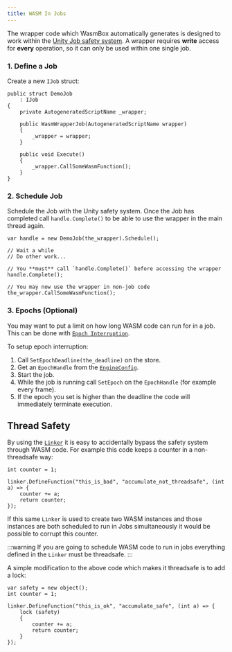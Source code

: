 ```yaml
---
title: WASM In Jobs
---
```


The wrapper code which WasmBox automatically generates is designed to work within the [Unity Job safety system](https://docs.unity3d.com/2020.1/Documentation/Manual/JobSystemSafetySystem.html). A wrapper requires **write** access for **every** operation, so it can only be used within one single job.

### 1. Define a Job

Create a new `IJob` struct:

```clike
public struct DemoJob
    : IJob
{
    private AutogeneratedScriptName _wrapper;

    public WasmWrapperJob(AutogeneratedScriptName wrapper)
    {
        _wrapper = wrapper;
    }

    public void Execute()
    {
        _wrapper.CallSomeWasmFunction();
    }
}
```

### 2. Schedule Job

Schedule the Job with the Unity safety system. Once the Job has completed call `handle.Complete()` to be able to use the wrapper in the main thread again.

```clike
var handle = new DemoJob(the_wrapper).Schedule();

// Wait a while
// Do other work...

// You **must** call `handle.Complete()` before accessing the wrapper
handle.Complete();

// You may now use the wrapper in non-job code
the_wrapper.CallSomeWasmFunction();
```

### 3. Epochs (Optional)

You may want to put a limit on how long WASM code can run for in a job. This can be done with [`Epoch Interruption`](./epochinterruption.md).

To setup epoch interruption:
1. Call `SetEpochDeadline(the_deadline)` on the store.
2. Get an `EpochHandle` from the [`EngineConfig`](./../reference/code/engineconfig.md).
3. Start the job.
4. While the job is running call `SetEpoch` on the `EpochHandle` (for example every frame).
5. If the epoch you set is higher than the deadline the code will immediately terminate execution.

## Thread Safety

By using the [`Linker`](./../reference/code/wasmtime/linker.md) it is easy to accidentally bypass the safety system through WASM code. For example this code keeps a counter in a non-threadsafe way:

```clike
int counter = 1;

linker.DefineFunction("this_is_bad", "accumulate_not_threadsafe", (int a) => {
    counter += a;
    return counter;
});
```

If this same `Linker` is used to create two WASM instances and those instances are both scheduled to run in Jobs simultaneously it would be possible to corrupt this counter.

:::warning
If you are going to schedule WASM code to run in jobs everything defined in the `Linker` must be threadsafe.
:::

A simple modification to the above code which makes it threadsafe is to add a lock:

```clike
var safety = new object();
int counter = 1;

linker.DefineFunction("this_is_ok", "accumulate_safe", (int a) => {
    lock (safety)
    {
        counter += a;
        return counter;
    }
});
```